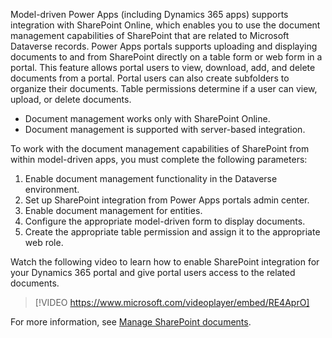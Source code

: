 Model-driven Power Apps (including Dynamics 365 apps) supports integration with SharePoint Online, which enables you to use the document management capabilities of SharePoint that are related to Microsoft Dataverse records. Power Apps portals supports uploading and displaying documents to and from SharePoint directly on a table form or web form in a portal. This feature allows portal users to view, download, add, and delete documents from a portal. Portal users can also create subfolders to organize their documents. Table permissions determine if a user can view, upload, or delete documents.

- Document management works only with SharePoint Online.
- Document management is supported with server-based integration.

To work with the document management capabilities of SharePoint from within model-driven apps, you must complete the following parameters:

1. Enable document management functionality in the Dataverse environment.
1. Set up SharePoint integration from Power Apps portals admin center.
1. Enable document management for entities.
1. Configure the appropriate model-driven form to display documents.
1. Create the appropriate table permission and assign it to the appropriate web role.

Watch the following video to learn how to enable SharePoint integration for your Dynamics 365 portal and give portal users access to the related documents.

> [!VIDEO https://www.microsoft.com/videoplayer/embed/RE4AprO]

For more information, see [Manage SharePoint documents](/powerapps/maker/portals/manage-sharepoint-documents/?azure-portal=true).
